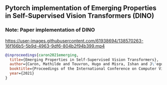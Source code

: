 Pytorch implementation of Emerging Properties in Self-Supervised Vision Transformers (DINO)
-------------------------------------------------------------------------------------------
### Note: Paper implementation of DINO

https://user-images.githubusercontent.com/61938694/138570263-16f166b5-5b9d-4963-9df6-804b2f94b399.mp4


```bibtex
@inproceedings{caron2021emerging,
  title={Emerging Properties in Self-Supervised Vision Transformers},
  author={Caron, Mathilde and Touvron, Hugo and Misra, Ishan and J\'egou, Herv\'e  and Mairal, Julien and Bojanowski, Piotr and Joulin, Armand},
  booktitle={Proceedings of the International Conference on Computer Vision (ICCV)},
  year={2021}
}
```
